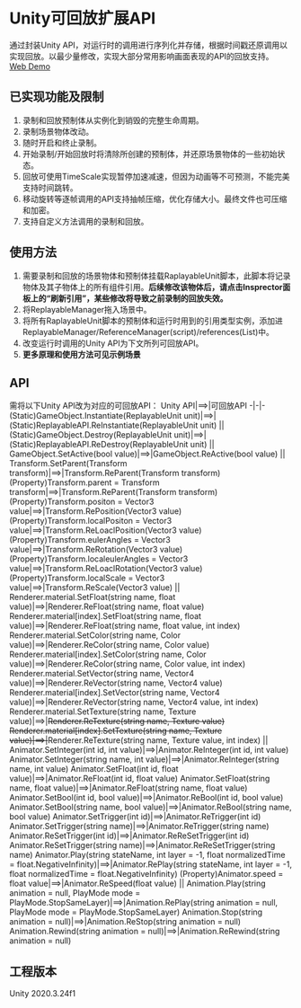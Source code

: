 # Unity可回放扩展API
通过封装Unity API，对运行时的调用进行序列化并存储，根据时间戳还原调用以实现回放。以最少量修改，实现大部分常用影响画面表现的API的回放支持。
[Web Demo](https://ghzh26252.github.io/Unity-Replayable-Extension-API/)
## 已实现功能及限制
1. 录制和回放预制体从实例化到销毁的完整生命周期。
2. 录制场景物体改动。
3. 随时开启和终止录制。
4. 开始录制/开始回放时将清除所创建的预制体，并还原场景物体的一些初始状态。
5. 回放可使用TimeScale实现暂停加速减速，但因为动画等不可预测，不能完美支持时间跳转。
6. 移动旋转等逐帧调用的API支持抽帧压缩，优化存储大小。最终文件也可压缩和加密。
7. 支持自定义方法调用的录制和回放。
## 使用方法
1. 需要录制和回放的场景物体和预制体挂载RaplayableUnit脚本，此脚本将记录物体及其子物体上的所有组件引用。**后续修改该物体后，请点击Insprector面板上的“刷新引用”，某些修改将导致之前录制的回放失效。**
2. 将ReplayableManager拖入场景中。
3. 将所有RaplayableUnit脚本的预制体和运行时用到的引用类型实例，添加进ReplayableManager/ReferenceManager(script)/references(List)中。
4. 改变运行时调用的Unity API为下文所列可回放API。  
5. **更多原理和使用方法可见示例场景**

## API
需将以下Unity API改为对应的可回放API：
Unity API|==>|可回放API
-|-|-
(Static)GameObject.Instantiate(ReplayableUnit unit)|==>|(Static)ReplayableAPI.ReInstantiate(ReplayableUnit unit)
||
(Static)GameObject.Destroy(ReplayableUnit unit)|==>|(Static)ReplayableAPI.ReDestroy(ReplayableUnit unit)
||
GameObject.SetActive(bool value)|==>|GameObject.ReActive(bool value)
||
Transform.SetParent(Transform transform)|==>|Transform.ReParent(Transform transform)
(Property)Transform.parent = Transform transform|==>|Transform.ReParent(Transform transform)
(Property)Transform.positon = Vector3 value|==>|Transform.RePosition(Vector3 value)
(Property)Transform.localPositon = Vector3 value|==>|Transform.ReLoaclPosition(Vector3 value)
(Property)Transform.eulerAngles = Vector3 value|==>|Transform.ReRotation(Vector3 value)
(Property)Transform.localeulerAngles = Vector3 value|==>|Transform.ReLoaclRotation(Vector3 value)
(Property)Transform.localScale = Vector3 value|==>|Transform.ReScale(Vector3 value)
||
Renderer.material.SetFloat(string name, float value)|==>|Renderer.ReFloat(string name, float value)
Renderer.material[index].SetFloat(string name, float value)|==>|Renderer.ReFloat(string name, float value, int index)
Renderer.material.SetColor(string name, Color value)|==>|Renderer.ReColor(string name, Color value)
Renderer.material[index].SetColor(string name, Color value)|==>|Renderer.ReColor(string name, Color value, int index)
Renderer.material.SetVector(string name, Vector4 value)|==>|Renderer.ReVector(string name, Vector4 value)
Renderer.material[index].SetVector(string name, Vector4 value)|==>|Renderer.ReVector(string name, Vector4 value, int index)
Renderer.material.SetTexture(string name, Texture value)|==>|~~Renderer.ReTexture(string name, Texture value)
Renderer.material[index].SetTexture(string name, Texture value)|==>|~~Renderer.ReTexture(string name, Texture value, int index)
||
Animator.SetInteger(int id, int value)|==>|Animator.ReInteger(int id, int value)
Animator.SetInteger(string name, int value)|==>|Animator.ReInteger(string name, int value)
Animator.SetFloat(int id, float value)|==>|Animator.ReFloat(int id, float value)
Animator.SetFloat(string name, float value)|==>|Animator.ReFloat(string name, float value)
Animator.SetBool(int id, bool value)|==>|Animator.ReBool(int id, bool value)
Animator.SetBool(string name, bool value)|==>|Animator.ReBool(string name, bool value)
Animator.SetTrigger(int id)|==>|Animator.ReTrigger(int id)
Animator.SetTrigger(string name)|==>|Animator.ReTrigger(string name)
Animator.ReSetTrigger(int id)|==>|Animator.ReReSetTrigger(int id)
Animator.ReSetTrigger(string name)|==>|Animator.ReReSetTrigger(string name)
Animator.Play(string stateName, int layer = -1, float normalizedTime = float.NegativeInfinity)|==>|Animator.RePlay(string stateName, int layer = -1, float normalizedTime = float.NegativeInfinity)
(Property)Animator.speed = float value|==>|Animator.ReSpeed(float value)
||
Animation.Play(string animation = null, PlayMode mode = PlayMode.StopSameLayer)|==>|Animation.RePlay(string animation = null, PlayMode mode = PlayMode.StopSameLayer)
Animation.Stop(string animation = null)|==>|Animation.ReStop(string animation = null)
Animation.Rewind(string animation = null)|==>|Animation.ReRewind(string animation = null)
## 工程版本
Unity 2020.3.24f1
